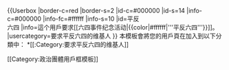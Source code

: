 {{Userbox
|border-c=red
|border-s=2
|id-c=#000000
|id-s=14
|info-c=#000000
|info-fc=#ffffff
|info-s=10
|id=平反<br>六四
|info=這个用戶要求[[六四事件纪念活动|{{color|#ffffff|'''平反六四'''}}]]。
|usercategory=要求平反六四的维基人
}}
<noinclude>
本模板會將您的用戶頁在加入到以下分類中：
*[[:Category:要求平反六四的维基人]]

[[Category:政治團體用戶框模板]]
</noinclude>